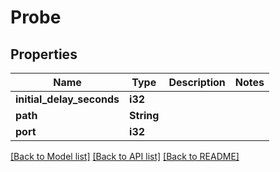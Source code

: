 # Probe

## Properties

Name | Type | Description | Notes
------------ | ------------- | ------------- | -------------
**initial_delay_seconds** | **i32** |  | 
**path** | **String** |  | 
**port** | **i32** |  | 

[[Back to Model list]](../README.md#documentation-for-models) [[Back to API list]](../README.md#documentation-for-api-endpoints) [[Back to README]](../README.md)


